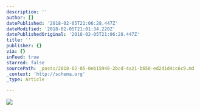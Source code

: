 ```yaml
---
description: ''
author: []
datePublished: '2018-02-05T21:06:28.447Z'
dateModified: '2018-02-05T21:01:34.220Z'
datePublishedOriginal: '2018-02-05T21:06:28.447Z'
title: ''
publisher: {}
via: {}
inFeed: true
starred: false
sourcePath: _posts/2018-02-05-0eb15946-2bcd-4a21-b650-ed2d1d4cc6c9.md
_context: 'http://schema.org'
_type: Article

---
```

![](https://the-grid-user-content.s3-us-west-2.amazonaws.com/d4658f6e-e82b-4ce2-aad4-689518782dbb.jpg)